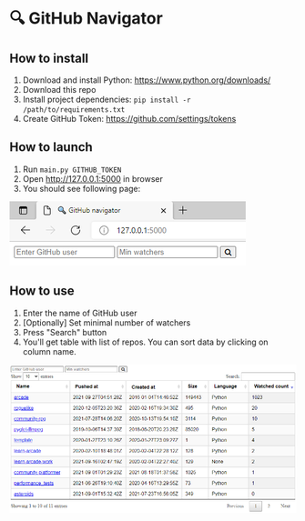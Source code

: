 # 🔍 GitHub Navigator

## How to install
1. Download and install Python: https://www.python.org/downloads/
1. Download this repo
1. Install project dependencies: `pip install -r /path/to/requirements.txt`
1. Create GitHub Token: https://github.com/settings/tokens


## How to launch
1. Run `main.py GITHUB_TOKEN`
1. Open http://127.0.0.1:5000 in browser
1. You should see following page:
 
![](https://raw.githubusercontent.com/alderven/robart/master/images/git_hub_navigator.png)


## How to use
1. Enter the name of GitHub user
1. [Optionally] Set minimal number of watchers
1. Press "Search" button
1. You'll get table with list of repos. You can sort data by clicking on column name.

![Search result](https://raw.githubusercontent.com/alderven/robart/master/images/git_hub_navigator_result_table.png)
